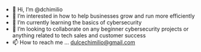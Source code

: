 - 👋 Hi, I’m @dchimilio
- 👀 I’m interested in how to help businesses grow and run more efficiently 
- 🌱 I’m currently learning the basics of cybersecurity 
- 💞️ I’m looking to collaborate on any beginner cybersecurity projects or anything related to tech sales and customer success
- 📫 How to reach me ... dulcechimilio@gmail.com

<!---
dchimilio/dchimilio is a ✨ special ✨ repository because its `README.md` (this file) appears on your GitHub profile.
You can click the Preview link to take a look at your changes.
--->
